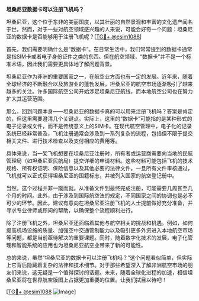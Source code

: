 **坦桑尼亚数据卡可以注册飞机吗？**

坦桑尼亚，这个位于东非的美丽国度，以其壮丽的自然景观和丰富的文化遗产闻名于世。然而，对于一些对航空领域感兴趣的人来说，可能会好奇一个问题：坦桑尼亚的数据卡是否能够用于注册飞机呢？[[TG💪+ @esim1088](https://t.me/s/esim1088)]

首先，我们需要明确什么是“数据卡”。在日常生活中，我们常常提到的数据卡通常是指SIM卡或者电子身份证件之类的东西。但在航空领域，“数据卡”并不是一个标准术语，因此我们需要更具体地了解问题背景。

坦桑尼亚作为非洲的重要国家之一，在航空业方面也有一定的发展。近年来，随着全球经济的不断融合以及旅游业的蓬勃发展，坦桑尼亚的航空市场逐渐吸引了越来越多的关注。许多国际航空公司开始涉足坦桑尼亚航线，而本地航空公司也在努力扩大其运营范围。

那么，回到问题本身——坦桑尼亚的数据卡真的可以用来注册飞机吗？答案是肯定的，但这里需要澄清几个关键点。实际上，这里的“数据卡”可能指的是某种形式的电子记录或文件，而不是传统意义上的SIM卡。在现代航空管理中，电子化的记录系统已经非常普及，飞机注册通常会涉及到一系列复杂的流程，包括但不限于提交相关文件、进行技术检查以及支付相应的费用等。

具体来说，当一架飞机想要在坦桑尼亚注册时，所有者或运营商需要向当地的民航管理局（如坦桑尼亚民航局）提交详细的申请材料。这些材料可能包括飞机的技术规格、所有权证明、保险信息以及其他必要的法律文件。一旦所有文件审核通过，飞机就可以正式获得坦桑尼亚的国籍标志，并被列入国家的航空登记册中。

当然，这个过程并非一蹴而就。从准备文件到最终完成注册，可能需要几周甚至几个月的时间。此外，由于涉及到国际航空法的规定，不同国家之间的协调也是必不可少的环节。因此，建议有意向在坦桑尼亚注册飞机的人士提前做好充分准备，并寻求专业律师或顾问的帮助，以确保整个流程顺利进行。

除了注册飞机之外，坦桑尼亚还面临着其他与航空相关的挑战和机遇。例如，如何提高机场设施的质量、加强空中交通管制能力以及吸引更多外资进入本地航空市场等问题，都是当前亟待解决的重要课题。同时，随着数字化技术的发展，电子化管理和智能系统的应用也为坦桑尼亚航空业带来了新的可能性。

总的来说，虽然“坦桑尼亚的数据卡可以注册飞机吗？”这个问题看似简单，但实际上它背后隐藏着复杂的法律和技术细节。对于那些希望深入了解非洲航空市场的朋友们来说，这无疑是一个值得探讨的话题。未来，随着全球化进程的加速，相信坦桑尼亚将在世界航空版图上占据更加重要的位置。让我们拭目以待吧！

[[TG💪+ @esim1088](https://t.me/s/esim1088) ![Image](https://i.postimg.cc/4NQfJmqS/Snipaste-2025-05-13-00-14-12.png)]